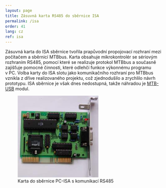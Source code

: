 ```yaml
---
layout: page
title: Zásuvná karta RS485 do sběrnice ISA
permalink: /isa
order: 41
lang: cz
ref: isa
---
```


Zásuvná karta do ISA sběrnice tvořila prapůvodní propojovací rozhraní mezi
počítačem a sběrnicí MTBbus. Karta obsahuje mikrokontrolér se sériovým
rozhraním RS485, pomocí které se realizuje protokol MTBbus a současně zajišťuje
pomocné činnosti, které odlehčí funkce výkonnému programu v PC. Volba karty do
ISA slotu jako komunikačního rozhraní pro MTBbus vznikla z dříve realizovaného
projektu, což zjednodušilo a zrychlilo návrh prototypu. ISA sběrnice je však
dnes nedostupná, takže náhradou je [MTB-USB](/usb) modul.

<figure>
<img src="/assets/img/mtbisa_foto.jpg" alt="Karta do sběrnice PC-ISA s komunikací RS485" style="max-width: 300px" />
<figcaption>Karta do sběrnice PC-ISA s komunikací RS485</figcaption>
</figure>
